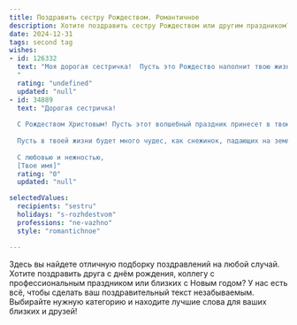 ```yaml
---
title: Поздравить сестру Рождеством. Романтичное
description: Хотите поздравить сестру Рождеством или другим праздником? Наш ИИ создаст незабываемое поздравление, а вы обязательно выделитесь среди других.  
date: 2024-12-31
tags: second tag
wishes:
- id: 126332
  text: "Моя дорогая сестричка!  Пусть это Рождество наполнит твою жизнь светом и теплом, как волшебная сказка.  Пусть все твои мечты исполнятся, а сердце будет переполнено любовью и счастьем.  Я бесконечно тебя люблю и ценю наше родство,  пусть наша связь будет такой же крепкой и нежной, как первые снежинки зимнего утра. С Рождеством тебя, моя любимая!
  "
  rating: "undefined"
  updated: "null"
- id: 34889
  text: "Дорогая сестричка!
  
  С Рождеством Христовым! Пусть этот волшебный праздник принесет в твою жизнь свет и тепло, как яркие звезды на зимнем небе. Желаю, чтобы в каждом дне появлялась новая надежда, а в сердце всегда царила любовь и радость.
  
  Пусть в твоей жизни будет много чудес, как снежинок, падающих на землю, и пусть каждый миг будет полон гармонии и счастья. Ты — мое вдохновение, и я горжусь тем, что у меня есть такая чудесная сестра, как ты. Пусть счастье и удача всегда сопутствуют тебе, а мечты сбываются с легкостью, как звезды, рождающиеся в ночи.
  
  С любовью и нежностью,
  [Твое имя]"
  rating: "0"
  updated: "null"

selectedValues:
  recipients: "sestru"
  holidays: "s-rozhdestvom"
  professions: "ne-vazhno"
  style: "romantichnoe"

---
```


Здесь вы найдете отличную подборку поздравлений на любой случай. 
Хотите поздравить друга с днём рождения, коллегу с профессиональным праздником или близких с Новым годом? У нас есть всё, чтобы сделать ваш поздравительный текст незабываемым. Выбирайте нужную категорию и находите лучшие слова для ваших близких и друзей!
